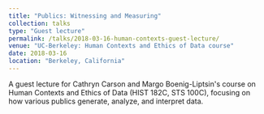 ```yaml
---
title: "Publics: Witnessing and Measuring"
collection: talks
type: "Guest lecture"
permalink: /talks/2018-03-16-human-contexts-guest-lecture/ 
venue: "UC-Berkeley: Human Contexts and Ethics of Data course"
date: 2018-03-16
location: "Berkeley, California"
---
```


A guest lecture for Cathryn Carson and Margo Boenig-Liptsin's course on Human Contexts and Ethics of Data (HIST 182C, STS 100C), focusing on how various publics generate, analyze, and interpret data. 
